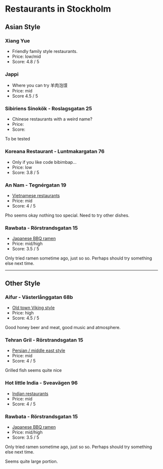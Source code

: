 # Restaurants in Stockholm

## Asian Style 

### Xiang Yue 
- Friendly family style restaurants.
- Price: low/mid 
- Score: 4.8 / 5

### Jappi 
- Where you can try 羊肉泡馍
- Price: mid
- Score 4.5 / 5

### Sibiriens Sinokök - Roslagsgatan 25
- Chinese restaurants with a weird name?
- Price: 
- Score: 

To be tested

### Koreana Restaurant - Luntmakargatan 76
- Only if you like code bibimbap...
- Price: low
- Score: 3.8 / 5

### An Nam - Tegnérgatan 19
- [Vietnamese restaurants](https://annam.se)
- Price: mid
- Score: 4 / 5

Pho seems okay nothing too special. Need to try other dishes.

### Rawbata - Rörstrandsgatan 15
- [Japanese BBQ ramen](https://rawbata.se/) 
- Price: mid/high
- Score: 3.5 / 5

Only tried ramen sometime ago, just so so.
Perhaps should try something else next time.

---

## Other Style

### Aifur - Västerlånggatan 68b
- [Old town Viking style](http://aifur.se/meny/)
- Price: high
- Score: 4.5 / 5

Good honey beer and meat, good music and atmosphere.

### Tehran Gril - Rörstrandsgatan 15
- [Persian / middle east style](https://tehrangrill.se/)
- Price: mid
- Score: 4 / 5

Grilled fish seems quite nice

### Hot little India - Sveavägen 96
- [Indian restaurants](http://www.hotlittleindia.se/)
- Price: mid
- Score: 4 / 5

### Rawbata - Rörstrandsgatan 15
- [Japanese BBQ ramen](https://rawbata.se/)
- Price: mid/high
- Score: 3.5 / 5

Only tried ramen sometime ago, just so so.
Perhaps should try something else next time.

Seems quite large portion.

